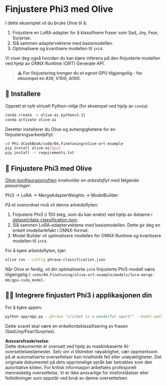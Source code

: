 # Finjustere Phi3 med Olive

I dette eksemplet vil du bruke Olive til å:

1. Finjustere en LoRA-adapter for å klassifisere fraser som Sad, Joy, Fear, Surprise.
1. Slå sammen adaptervektene med basismodellen.
1. Optimalisere og kvantisere modellen til `int4`.

Vi viser deg også hvordan du kan kjøre inferens på den finjusterte modellen ved hjelp av ONNX Runtime (ORT) Generate API.

> **⚠️ For finjustering trenger du et egnet GPU tilgjengelig - for eksempel en A10, V100, A100.**

## 💾 Installere

Opprett et nytt virtuelt Python-miljø (for eksempel ved hjelp av `conda`):

```bash
conda create -n olive-ai python=3.11
conda activate olive-ai
```

Deretter installerer du Olive og avhengighetene for en finjusteringsarbeidsflyt:

```bash
cd Phi-3CookBook/code/04.Finetuning/olive-ort-example
pip install olive-ai[gpu]
pip install -r requirements.txt
```

## 🧪 Finjustere Phi3 med Olive
[Olive-konfigurasjonsfilen](../../../../../code/04.Finetuning/olive-ort-example/phrase-classification.json) inneholder en *arbeidsflyt* med følgende *passeringer*:

Phi3 -> LoRA -> MergeAdapterWeights -> ModelBuilder

På et overordnet nivå vil denne arbeidsflyten:

1. Finjustere Phi3 (i 150 steg, som du kan endre) ved hjelp av dataene i [dataset/data-classification.json](../../../../../code/04.Finetuning/olive-ort-example/dataset/dataset-classification.json).
1. Slå sammen LoRA-adaptervektene med basismodellen. Dette gir deg en enkelt modellartefakt i ONNX-format.
1. Model Builder vil optimalisere modellen for ONNX Runtime *og* kvantisere modellen til `int4`.

For å kjøre arbeidsflyten, kjør:

```bash
olive run --config phrase-classification.json
```

Når Olive er ferdig, vil din optimaliserte `int4` finjusterte Phi3-modell være tilgjengelig i: `code/04.Finetuning/olive-ort-example/models/lora-merge-mb/gpu-cuda_model`.

## 🧑‍💻 Integrere finjustert Phi3 i applikasjonen din

For å kjøre appen:

```bash
python app/app.py --phrase "cricket is a wonderful sport!" --model-path models/lora-merge-mb/gpu-cuda_model
```

Dette svaret skal være en enkeltordsklassifisering av frasen (Sad/Joy/Fear/Surprise).

**Ansvarsfraskrivelse**:  
Dette dokumentet er oversatt ved hjelp av maskinbaserte AI-oversettelsestjenester. Selv om vi tilstreber nøyaktighet, vær oppmerksom på at automatiserte oversettelser kan inneholde feil eller unøyaktigheter. Det originale dokumentet på dets opprinnelige språk bør betraktes som den autoritative kilden. For kritisk informasjon anbefales profesjonell menneskelig oversettelse. Vi er ikke ansvarlige for misforståelser eller feiltolkninger som oppstår ved bruk av denne oversettelsen.